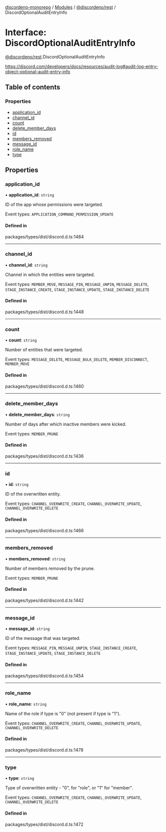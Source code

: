 [discordeno-monorepo](../README.md) / [Modules](../modules.md) / [@discordeno/rest](../modules/discordeno_rest.md) / DiscordOptionalAuditEntryInfo

# Interface: DiscordOptionalAuditEntryInfo

[@discordeno/rest](../modules/discordeno_rest.md).DiscordOptionalAuditEntryInfo

https://discord.com/developers/docs/resources/audit-log#audit-log-entry-object-optional-audit-entry-info

## Table of contents

### Properties

- [application_id](discordeno_rest.DiscordOptionalAuditEntryInfo.md#application_id)
- [channel_id](discordeno_rest.DiscordOptionalAuditEntryInfo.md#channel_id)
- [count](discordeno_rest.DiscordOptionalAuditEntryInfo.md#count)
- [delete_member_days](discordeno_rest.DiscordOptionalAuditEntryInfo.md#delete_member_days)
- [id](discordeno_rest.DiscordOptionalAuditEntryInfo.md#id)
- [members_removed](discordeno_rest.DiscordOptionalAuditEntryInfo.md#members_removed)
- [message_id](discordeno_rest.DiscordOptionalAuditEntryInfo.md#message_id)
- [role_name](discordeno_rest.DiscordOptionalAuditEntryInfo.md#role_name)
- [type](discordeno_rest.DiscordOptionalAuditEntryInfo.md#type)

## Properties

### application_id

• **application_id**: `string`

ID of the app whose permissions were targeted.

Event types: `APPLICATION_COMMAND_PERMISSION_UPDATE`

#### Defined in

packages/types/dist/discord.d.ts:1484

---

### channel_id

• **channel_id**: `string`

Channel in which the entities were targeted.

Event types: `MEMBER_MOVE`, `MESSAGE_PIN`, `MESSAGE_UNPIN`, `MESSAGE_DELETE`, `STAGE_INSTANCE_CREATE`, `STAGE_INSTANCE_UPDATE`, `STAGE_INSTANCE_DELETE`

#### Defined in

packages/types/dist/discord.d.ts:1448

---

### count

• **count**: `string`

Number of entities that were targeted.

Event types: `MESSAGE_DELETE`, `MESSAGE_BULK_DELETE`, `MEMBER_DISCONNECT`, `MEMBER_MOVE`

#### Defined in

packages/types/dist/discord.d.ts:1460

---

### delete_member_days

• **delete_member_days**: `string`

Number of days after which inactive members were kicked.

Event types: `MEMBER_PRUNE`

#### Defined in

packages/types/dist/discord.d.ts:1436

---

### id

• **id**: `string`

ID of the overwritten entity.

Event types: `CHANNEL_OVERWRITE_CREATE`, `CHANNEL_OVERWRITE_UPDATE`, `CHANNEL_OVERWRITE_DELETE`

#### Defined in

packages/types/dist/discord.d.ts:1466

---

### members_removed

• **members_removed**: `string`

Number of members removed by the prune.

Event types: `MEMBER_PRUNE`

#### Defined in

packages/types/dist/discord.d.ts:1442

---

### message_id

• **message_id**: `string`

ID of the message that was targeted.

Event types: `MESSAGE_PIN`, `MESSAGE_UNPIN`, `STAGE_INSTANCE_CREATE`, `STAGE_INSTANCE_UPDATE`, `STAGE_INSTANCE_DELETE`

#### Defined in

packages/types/dist/discord.d.ts:1454

---

### role_name

• **role_name**: `string`

Name of the role if type is "0" (not present if type is "1").

Event types: `CHANNEL_OVERWRITE_CREATE`, `CHANNEL_OVERWRITE_UPDATE`, `CHANNEL_OVERWRITE_DELETE`

#### Defined in

packages/types/dist/discord.d.ts:1478

---

### type

• **type**: `string`

Type of overwritten entity - "0", for "role", or "1" for "member".

Event types: `CHANNEL_OVERWRITE_CREATE`, `CHANNEL_OVERWRITE_UPDATE`, `CHANNEL_OVERWRITE_DELETE`

#### Defined in

packages/types/dist/discord.d.ts:1472
